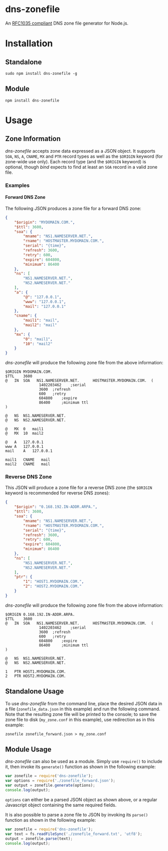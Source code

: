 dns-zonefile
============
An [RFC1035 compliant](http://www.ietf.org/rfc/rfc1035.txt) DNS zone file
generator for Node.js.

# Installation

## Standalone

`sudo npm install dns-zonefile -g`

## Module

`npm install dns-zonefile`

# Usage

## Zone Information

_dns-zonefile_ accepts zone data expressed as a JSON object. It supports `SOA`,
`NS`, `A`, `CNAME`, `MX` and `PTR` record types as well as the `$ORIGIN`
keyword (for zone-wide use only). Each record type (and the `$ORIGIN` keyword)
is optional, though _bind_ expects to find at least an `SOA` record in a valid
zone file.

### Examples

#### Forward DNS Zone

The following JSON produces a zone file for a forward DNS zone:

```json
{
    "$origin": "MYDOMAIN.COM.",
    "$ttl": 3600,
    "soa": {
        "mname": "NS1.NAMESERVER.NET.",
        "rname": "HOSTMASTER.MYDOMAIN.COM.",
        "serial": "{time}",
        "refresh": 3600,
        "retry": 600,
        "expire": 604800,
        "minimum": 86400
    },
    "ns": [
        "NS1.NAMESERVER.NET.",
        "NS2.NAMESERVER.NET."
    ],
    "a": {
        "@": "127.0.0.1",
        "www": "127.0.0.1",
        "mail": "127.0.0.1"
    },
    "cname": {
        "mail1": "mail",
        "mail2": "mail"
    },
    "mx": {
        "0": "mail1",
        "10": "mail2"
    }
}
```

_dns-zonefile_ will produce the following zone file from the above information:

```
$ORIGIN MYDOMAIN.COM.
$TTL	3600
@   IN  SOA   NS1.NAMESERVER.NET.	   HOSTMASTER.MYDOMAIN.COM.	 (
               1402203462	 ;serial
               3600	 ;refresh
               600	 ;retry
               604800	 ;expire
               86400	 ;minimum ttl
)

@	NS	NS1.NAMESERVER.NET.
@	NS	NS2.NAMESERVER.NET.

@	MX	0	mail1
@	MX	10	mail2

@	A	127.0.0.1
www	A	127.0.0.1
mail	A	127.0.0.1

mail1	CNAME	mail
mail2	CNAME	mail
```

### Reverse DNS Zone

This JSON will produce a zone file for a reverse DNS zone (the `$ORIGIN`
keyword is recommended for reverse DNS zones):

```json
{
    "$origin": "0.168.192.IN-ADDR.ARPA.",
    "$ttl": 3600,
    "soa": {
        "mname": "NS1.NAMESERVER.NET.",
        "rname": "HOSTMASTER.MYDOMAIN.COM.",
        "serial": "{time}",
        "refresh": 3600,
        "retry": 600,
        "expire": 604800,
        "minimum": 86400
    },
    "ns": [
        "NS1.NAMESERVER.NET.",
        "NS2.NAMESERVER.NET."
    ],
    "ptr": {
        "1": "HOST1.MYDOMAIN.COM.",
        "2": "HOST2.MYDOMAIN.COM."
    }
}
```

_dns-zonefile_ will produce the following zone file from the above information:

```
$ORIGIN 0.168.192.IN-ADDR.ARPA.
$TTL	3600
@   IN  SOA   NS1.NAMESERVER.NET.	   HOSTMASTER.MYDOMAIN.COM.	 (
               1402203462	 ;serial
               3600	 ;refresh
               600	 ;retry
               604800	 ;expire
               86400	 ;minimum ttl
)

@	NS	NS1.NAMESERVER.NET.
@	NS	NS2.NAMESERVER.NET.

1	PTR	HOST1.MYDOMAIN.COM.
2	PTR	HOST2.MYDOMAIN.COM.
```

## Standalone Usage

To use _dns-zonefile_ from the command line, place the desired JSON data in a
file (`zonefile_data.json` in this example) and run the following command. Note
that the resulting zone file will be printed to the console; to save the zone
file to disk (`my_zone.conf` in this example), use redirection as in this
example:

```
zonefile zonefile_forward.json > my_zone.conf
```

## Module Usage

_dns-zonefile_ can also be used as a module. Simply use `require()` to include
it, then invoke its `generate()` function as shown in the following example:

```javascript
var zonefile = require('dns-zonefile');
var options = require('./zonefile_forward.json');
var output = zonefile.generate(options);
console.log(output);
```

`options` can either be a parsed JSON object as shown above, or a regular
Javascript object containing the same required fields.

It is also possible to parse a zone file to JSON by invoking its `parse()`
function as shown in the following example:

```javascript
var zonefile = require('dns-zonefile');
var text = fs.readFileSync('./zonefile_forward.txt', 'utf8');
output = zonefile.parse(text);
console.log(output);
```